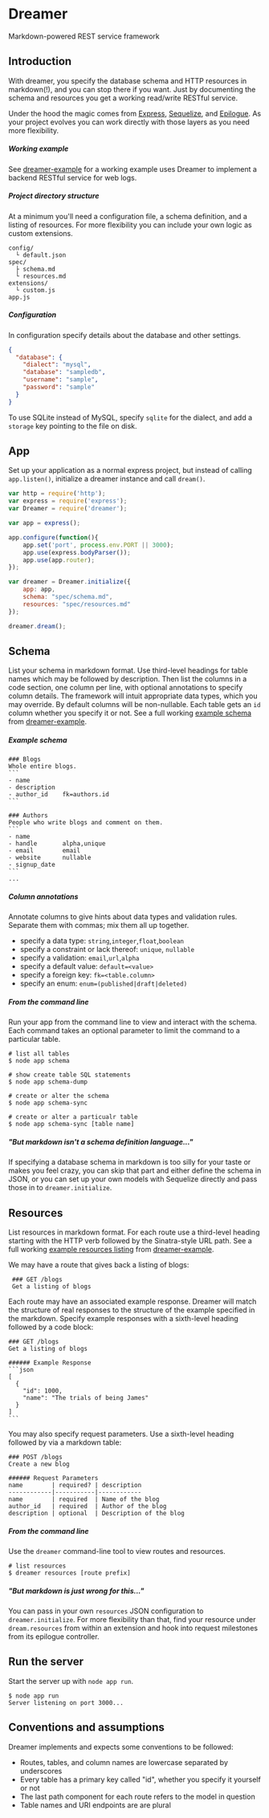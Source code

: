 # Dreamer

Markdown-powered REST service framework

## Introduction

With dreamer, you specify the database schema and HTTP resources in markdown(!), and you can stop there if you want.  Just by documenting the schema and resources you get a working read/write RESTful service.

Under the hood the magic comes from [Express](http://expressjs.com/), [Sequelize](http://www.sequelizejs.com/), and [Epilogue](https://github.com/dchester/epilogue).  As your project evolves you can work directly with those layers as you need more flexibility.

##### Working example

See [dreamer-example](http://github.com/dchester/dreamer-example) for a working example uses Dreamer to implement a backend RESTful service for web logs.

##### Project directory structure

At a minimum you'll need a configuration file, a schema definition, and a listing of resources.  For more flexibility you can include your own logic as custom extensions.

```
config/
  └ default.json
spec/
  ├ schema.md
  └ resources.md
extensions/
  └ custom.js
app.js
```

##### Configuration

In configuration specify details about the database and other settings.

```json
{
  "database": {
    "dialect": "mysql",
    "database": "sampledb",
    "username": "sample",
    "password": "sample"
  }
}
```

To use SQLite instead of MySQL, specify `sqlite` for the dialect, and add a `storage` key pointing to the file on disk.


## App

Set up your application as a normal express project, but instead of calling `app.listen()`, initialize a dreamer instance and call `dream()`.

```javascript
var http = require('http');
var express = require('express');
var Dreamer = require('dreamer');

var app = express();

app.configure(function(){
	app.set('port', process.env.PORT || 3000);
	app.use(express.bodyParser());
	app.use(app.router);
});

var dreamer = Dreamer.initialize({
	app: app,
	schema: "spec/schema.md",
	resources: "spec/resources.md"
});

dreamer.dream();
```

## Schema

List your schema in markdown format.  Use third-level headings for table names which may be followed by description.  Then list the columns in a code section, one column per line, with optional annotations to specify column details.  The framework will intuit appropriate data types, which you may override.  By default columns will be non-nullable.  Each table gets an `id` column whether you specify it or not.  See a full working [example schema](https://github.com/dchester/dreamer-example/blob/master/docs/schema.md) from [dreamer-example](https://github.com/dchester/dreamer-example).

##### Example schema

    ### Blogs
    Whole entire blogs.
    ```
    - name
    - description
    - author_id    fk=authors.id
    ```
    
    ### Authors
    People who write blogs and comment on them.
    ```
    - name
    - handle       alpha,unique
    - email        email
    - website      nullable
    - signup_date
    ```
    ...
    
##### Column annotations

Annotate columns to give hints about data types and validation rules.  Separate them with commas; mix them all up together.

- specify a data type: `string`,`integer`,`float`,`boolean`
- specify a constraint or lack thereof: `unique`, `nullable` 
- specify a validation: `email`,`url`,`alpha` 
- specify a default value: `default=<value>`
- specify a foreign key: `fk=<table.column>`
- specify an enum: `enum=(published|draft|deleted)`

##### From the command line

Run your app from the command line to view and interact with the schema.  Each command takes an optional parameter to limit the command to a particular table.

```
# list all tables
$ node app schema 

# show create table SQL statements
$ node app schema-dump

# create or alter the schema
$ node app schema-sync

# create or alter a particualr table
$ node app schema-sync [table name]
```

##### "But markdown isn't a schema definition language..."

If specifying a database schema in markdown is too silly for your taste or makes you feel crazy, you can skip that part and either define the schema in JSON, or you can set up your own models with Sequelize directly and pass those in to `dreamer.initialize`.


## Resources

List resources in markdown format.  For each route use a third-level heading starting with the HTTP verb followed by the Sinatra-style URL path.  See a full working [example resources listing](https://github.com/dchester/dreamer-example/blob/master/spec/resources.md) from [dreamer-example](https://github.com/dchester/dreamer-example).

We may have a route that gives back a listing of blogs:

     ### GET /blogs
     Get a listing of blogs

Each route may have an associated example response.  Dreamer will match the structure of real responses to the structure of the example specified in the markdown.  Specify example responses with a sixth-level heading followed by a code block:

   
    ### GET /blogs
    Get a listing of blogs

    ###### Example Response
    ```json
    [
      {
        "id": 1000,
        "name": "The trials of being James"
      }
    ]
    ```

You may also specify request parameters.  Use a sixth-level heading followed by via a markdown table:

    ### POST /blogs
    Create a new blog

    ###### Request Parameters
    name        | required? | description
    ------------|-----------|------------
    name        | required  | Name of the blog
    author_id   | required  | Author of the blog
    description | optional  | Description of the blog

##### From the command line

Use the `dreamer` command-line tool to view routes and resources.

```
# list resources
$ dreamer resources [route prefix]
```

##### "But markdown is just wrong for this..."

You can pass in your own `resources` JSON configuration to `dreamer.initialize`.  For more flexibility than that, find your resource under `dream.resources` from within an extension and hook into request milestones from its epilogue controller. 

## Run the server

Start the server up with `node app run`.

```
$ node app run
Server listening on port 3000...
```

## Conventions and assumptions

Dreamer implements and expects some conventions to be followed:

- Routes, tables, and column names are lowercase separated by underscores
- Every table has a primary key called "id", whether you specify it yourself or not
- The last path component for each route refers to the model in question
- Table names and URI endpoints are are plural
